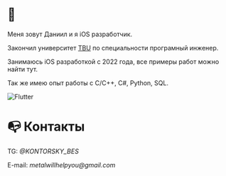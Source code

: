 # 👋 

Меня зовут Даниил и я iOS разработчик. 

Закончил университет [TBU](https://www.utb.cz/en/) по специальности програмный инженер.

Занимаюсь iOS разработкой с 2022 года, все примеры работ можно найти тут.

Так же имею опыт работы с С/С++, С#, Python, SQL. 

![Flutter](https://www.codewars.com/users/Defile_/badges/micro)

# 📭 Контакты

TG: _@KONTORSKY_BES_

E-mail: _metalwillhelpyou@gmail.com_
